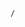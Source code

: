 ```ActivityHistory
/
```
```commits-recents

```
```commits-type
```
```commits-weekly
```
```commits-daily
```

